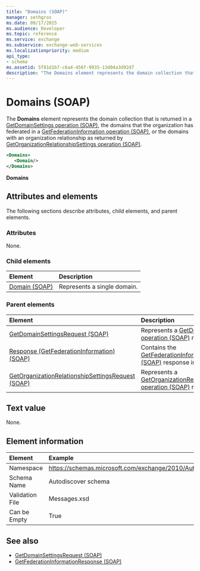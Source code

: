 ```yaml
---
title: "Domains (SOAP)"
manager: sethgros
ms.date: 09/17/2015
ms.audience: Developer
ms.topic: reference
ms.service: exchange
ms.subservice: exchange-web-services
ms.localizationpriority: medium
api_type:
- schema
ms.assetid: 5f81d1b7-c6a4-456f-9935-13d04a3d92d7
description: "The Domains element represents the domain collection that is returned in a GetDomainSettings operation (SOAP), the domains that the organization has federated in a GetFederationInformation operation (SOAP), or the domains with an organization relationship as returned by GetOrganizationRelationshipSettings operation (SOAP)."
---
```


# Domains (SOAP)

The **Domains** element represents the domain collection that is returned in a [GetDomainSettings operation (SOAP)](getdomainsettings-operation-soap.md), the domains that the organization has federated in a [GetFederationInformation operation (SOAP)](getfederationinformation-operation-soap.md), or the domains with an organization relationship as returned by [GetOrganizationRelationshipSettings operation (SOAP)](getorganizationrelationshipsettings-operation-soap.md).
  
```XML
<Domains>
   <Domain/>
</Domains>
```

 **Domains**
## Attributes and elements

The following sections describe attributes, child elements, and parent elements.
  
### Attributes

None.
  
### Child elements

|**Element**|**Description**|
|:-----|:-----|
|[Domain (SOAP)](domain-soap.md) <br/> |Represents a single domain.  <br/> |
   
### Parent elements

|**Element**|**Description**|
|:-----|:-----|
|[GetDomainSettingsRequest (SOAP)](getdomainsettingsrequest-soap.md) <br/> |Represents a [GetDomainSettings operation (SOAP)](getdomainsettings-operation-soap.md) request.  <br/> |
|[Response (GetFederationInformation) (SOAP)](response-getfederationinformationsoap.md) <br/> |Contains the [GetFederationInformation operation (SOAP)](getfederationinformation-operation-soap.md) response information.  <br/> |
|[GetOrganizationRelationshipSettingsRequest (SOAP)](getorganizationrelationshipsettingsrequest-soap.md) <br/> |Represents a [GetOrganizationRelationshipSettings operation (SOAP)](getorganizationrelationshipsettings-operation-soap.md) request.  <br/> |
   
## Text value

None.
  
## Element information

| Element | Example |
|:-----|:-----|
|Namespace  <br/> |https://schemas.microsoft.com/exchange/2010/Autodiscover  <br/> |
|Schema Name  <br/> |Autodiscover schema  <br/> |
|Validation File  <br/> |Messages.xsd  <br/> |
|Can be Empty  <br/> |True  <br/> |
   
## See also

- [GetDomainSettingsRequest (SOAP)](getdomainsettingsrequest-soap.md)  
- [GetFederationInformationResponse (SOAP)](getfederationinformationresponse-soap.md)


